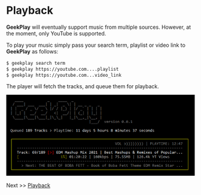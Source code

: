 # Playback

**GeekPlay** will eventually support music from multiple sources. However, at the moment, only YouTube is supported.

To play your music simply pass your search term, playlist or video link to **GeekPlay** as follows:

```
$ geekplay search term
$ geekplay https://youtube.com....playlist
$ geekplay https://youtube.com...video_link
```
The player will fetch the tracks, and queue them for playback.

![Player Image](./assets/1.png)

Next >> [Playback](./playback.md)

